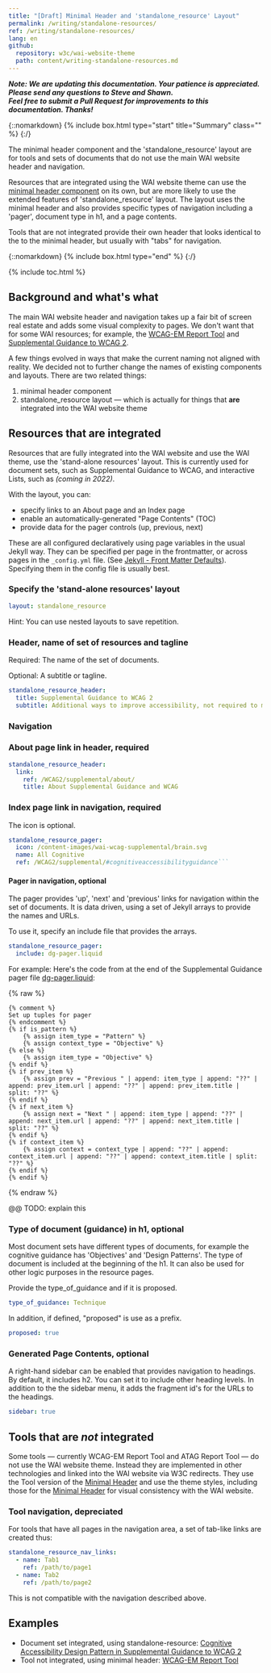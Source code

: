 ```yaml
---
title: "[Draft] Minimal Header and 'standalone_resource' Layout"
permalink: /writing/standalone-resources/
ref: /writing/standalone-resources/
lang: en
github:
  repository: w3c/wai-website-theme
  path: content/writing-standalone-resources.md
---
```


**_Note: We are updating this documentation. Your patience is appreciated.<br>Please send any questions to Steve and Shawn.<br>Feel free to submit a Pull Request for improvements to this documentation. Thanks!_**

{::nomarkdown}
{% include box.html type="start" title="Summary" class="" %}
{:/}

The minimal header component and the 'standalone_resource' layout are for tools and sets of documents that do not use the main WAI website header and navigation.

Resources that are integrated using the WAI website theme can use the [minimal header component](https://wai-website-theme.netlify.app/components/minimal-header/) on its own, but are more likely to use the extended features of 'standalone_resource' layout. The layout uses the minimal header and also provides specific types of navigation including a 'pager', document type in h1, and a page contents.

Tools that are not integrated provide their own header that looks identical to the to the minimal header, but usually with "tabs" for navigation.

{::nomarkdown}
{% include box.html type="end" %}
{:/}

{% include toc.html %}

## Background and what's what

The main WAI website header and navigation takes up a fair bit of screen real estate and adds some visual complexity to pages. We don't want that for some WAI resources; for example, the [WCAG-EM Report Tool](https://www.w3.org/WAI/eval/report-tool/) and [Supplemental Guidance to WCAG 2](https://www.w3.org/WAI/WCAG2/supplemental/patterns/o1p02-familiar-design/).

A few things evolved in ways that make the current naming not aligned with reality. We decided not to further change the names of existing components and layouts. There are two related things:
1. minimal header component
2. standalone_resource layout &mdash; which is actually for things that **are** integrated into the WAI website theme

## Resources that are integrated

Resources that are fully integrated into the WAI website and use the WAI theme, use the 'stand-alone resources' layout. This is currently used for document sets, such as Supplemental Guidance to WCAG, and interactive Lists, such as _(coming in 2022)_.

With the layout, you can:
* specify links to an About page and an Index page
* enable an automatically-generated "Page Contents" (TOC)
* provide data for the pager controls (up, previous, next)

These are all configured declaratively using page variables in the usual Jekyll way. They can be specified per page in the frontmatter, or across pages in the `_config.yml` file. (See  [Jekyll - Front Matter Defaults](https://jekyllrb.com/docs/configuration/front-matter-defaults/)). Specifying them in the config file is usually best.

### Specify the 'stand-alone resources' layout

```yaml
layout: standalone_resource
```

Hint: You can use nested layouts to save repetition.

### Header, name of set of resources and tagline

Required: The name of the set of documents.

Optional: A subtitle or tagline.

```yaml
standalone_resource_header:
  title: Supplemental Guidance to WCAG 2
  subtitle: Additional ways to improve accessibility, not required to meet WCAG
```
### Navigation

### About page link in header, required

```yml
standalone_resource_header:
  link:
    ref: /WCAG2/supplemental/about/
    title: About Supplemental Guidance and WCAG
```

### Index page link in navigation, required

The icon is optional.

```yml
standalone_resource_pager:
  icon: /content-images/wai-wcag-supplemental/brain.svg
  name: All Cognitive
  ref: /WCAG2/supplemental/#cognitiveaccessibilityguidance```
```

#### Pager in navigation, optional

The pager provides 'up', 'next' and 'previous' links for navigation within the set of documents. It is data driven, using a set of Jekyll arrays to provide the names and URLs.

To use it, specify an include file that provides the arrays.

```yaml
standalone_resource_pager:
  include: dg-pager.liquid
```

For example: Here's the code from at the end of the Supplemental Guidance pager file [dg-pager.liquid](https://github.com/w3c/wai-wcag-supplemental/blob/main/_includes/dg-pager.liquid):

{% raw %}

```liquid
{% comment %}
Set up tuples for pager
{% endcomment %}
{% if is_pattern %}
    {% assign item_type = "Pattern" %}
    {% assign context_type = "Objective" %}
{% else %}
    {% assign item_type = "Objective" %}
{% endif %}
{% if prev_item %}
    {% assign prev = "Previous " | append: item_type | append: "??" | append: prev_item.url | append: "??" | append: prev_item.title | split: "??" %}
{% endif %}
{% if next_item %}
    {% assign next = "Next " | append: item_type | append: "??" | append: next_item.url | append: "??" | append: next_item.title | split: "??" %}
{% endif %}
{% if context_item %}
    {% assign context = context_type | append: "??" | append: context_item.url | append: "??" | append: context_item.title | split: "??" %}
{% endif %}
{% endif %}
```

{% endraw %}

@@ TODO: explain this

### Type of document (guidance) in h1, optional

Most document sets have different types of documents, for example the cognitive guidance has 'Objectives' and 'Design Patterns'. The type of document is included at the beginning of the h1. It can also be used for other logic purposes in the resource pages.

Provide the type_of_guidance and if it is proposed.

```yaml
type_of_guidance: Technique
```

In addition, if defined, "proposed" is use as a prefix.

```yaml
proposed: true
```

### Generated Page Contents, optional

A right-hand sidebar can be enabled that provides navigation to headings. By default, it includes h2. You can set it to include other heading levels. In addition to the the sidebar menu, it adds the fragment id's for the URLs to the headings.

```yaml
sidebar: true
```

## Tools that are _not_ integrated

Some tools &mdash; currently WCAG-EM Report Tool and ATAG Report Tool &mdash; do not use the WAI website theme. Instead they are implemented in other technologies and linked into the WAI website via W3C redirects. They use the Tool version of the [Minimal Header](https://github.com/w3c/wai-website-theme/blob/master/_includes/minimal-header.html) and use the theme styles, including those for the [Minimal Header](https://github.com/w3c/wai-website-theme/blob/master/_components/minimal-header.css) for visual consistency with the WAI website.

### Tool navigation, depreciated

For tools that have all pages in the navigation area, a set of tab-like links are created thus:

```yaml
standalone_resource_nav_links:
  - name: Tab1
    ref: /path/to/page1
  - name: Tab2
    ref: /path/to/page2
```

This is not compatible with the navigation described above.

## Examples

- Document set integrated, using standalone-resource: [Cognitive Accessibility Design Pattern in Supplemental Guidance to WCAG 2](https://www.w3.org/WAI/WCAG2/supplemental/patterns/o1p02-familiar-design/)
- Tool not integrated, using minimal header: [WCAG-EM Report Tool](https://www.w3.org/WAI/eval/report-tool/)
